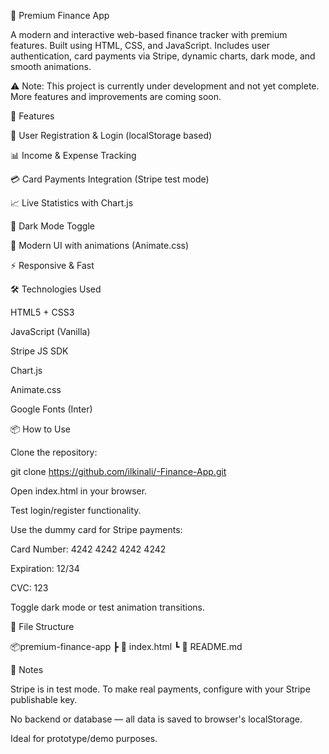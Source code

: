 💸 Premium Finance App

A modern and interactive web-based finance tracker with premium features. Built using HTML, CSS, and JavaScript. Includes user authentication, card payments via Stripe, dynamic charts, dark mode, and smooth animations.

⚠️ Note: This project is currently under development and not yet complete. More features and improvements are coming soon.

🚀 Features

🔐 User Registration & Login (localStorage based)

📊 Income & Expense Tracking

💳 Card Payments Integration (Stripe test mode)

📈 Live Statistics with Chart.js

🌙 Dark Mode Toggle

🎨 Modern UI with animations (Animate.css)

⚡ Responsive & Fast

🛠️ Technologies Used

HTML5 + CSS3

JavaScript (Vanilla)

Stripe JS SDK

Chart.js

Animate.css

Google Fonts (Inter)

📦 How to Use

Clone the repository:

git clone https://github.com/ilkinali/-Finance-App.git

Open index.html in your browser.

Test login/register functionality.

Use the dummy card for Stripe payments:

Card Number: 4242 4242 4242 4242

Expiration: 12/34

CVC: 123

Toggle dark mode or test animation transitions.

📁 File Structure

📦premium-finance-app
 ┣ 📄 index.html
 ┗ 📄 README.md

📝 Notes

Stripe is in test mode. To make real payments, configure with your Stripe publishable key.

No backend or database — all data is saved to browser's localStorage.

Ideal for prototype/demo purposes.

